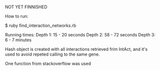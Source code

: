 NOT YET FINNISHED

How to run:

$ ruby find_interaction_networks.rb 

Running times:
Depth 1: 15 - 20 seconds
Depth 2: 58 - 72 seconds
Depth 3: 6 - 7 minutes


Hash object is created with all interactions retrieved frim IntAct, and it's used to avoid repeted calling to the same gene.

One function from stackoverflow was used